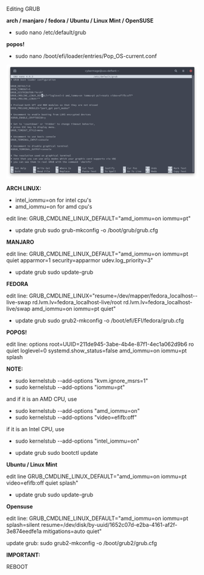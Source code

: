 Editing GRUB



**arch / manjaro / fedora / Ubuntu / Linux Mint / OpenSUSE**

- sudo nano /etc/default/grub 

**popos!**

- sudo nano /boot/efi/loader/entries/Pop_OS-current.conf  


![image](uploads/a827fb07cae2163c98f8fb132b262d78/image.png)



**ARCH LINUX:**

- intel_iommu=on for intel cpu's
- amd_iommu=on for amd cpu's



edit line:
GRUB_CMDLINE_LINUX_DEFAULT="amd_iommu=on iommu=pt"

- update grub
sudo grub-mkconfig -o /boot/grub/grub.cfg

**MANJARO**

edit line:
GRUB_CMDLINE_LINUX_DEFAULT="amd_iommu=on iommu=pt quiet apparmor=1 security=apparmor udev.log_priority=3"

- update grub
sudo update-grub

**FEDORA**

edit line:
GRUB_CMDLINE_LINUX="resume=/dev/mapper/fedora_localhost--live-swap rd.lvm.lv=fedora_localhost-live/root rd.lvm.lv=fedora_localhost-live/swap amd_iommu=on iommu=pt quiet"

- update grub
sudo grub2-mkconfig -o /boot/efi/EFI/fedora/grub.cfg

**POPOS!**

edit line:
options root=UUID=211de945-3abe-4b4e-87f1-4ec1a062d9b6 ro quiet loglevel=0 systemd.show_status=false amd_iommu=on iommu=pt splash

**NOTE:**

- sudo kernelstub --add-options "kvm.ignore_msrs=1"
- sudo kernelstub --add-options "iommu=pt"
 
and if it is an AMD CPU, use 

- sudo kernelstub --add-options "amd_iommu=on"
- sudo kernelstub --add-options "video=efifb:off"

if it is an Intel CPU, use 

- sudo kernelstub --add-options "intel_iommu=on"


- update grub
sudo bootctl update

**Ubuntu / Linux Mint**

edit line
GRUB_CMDLINE_LINUX_DEFAULT="amd_iommu=on iommu=pt video=efifb:off quiet splash"

- update grub
sudo update-grub

**Opensuse**

edit line:
GRUB_CMDLINE_LINUX_DEFAULT="amd_iommu=on iommu=pt splash=silent resume=/dev/disk/by-uuid/1652c07d-e2ba-4161-af2f-3e874eedfe1a mitigations=auto quiet"

update grub:
sudo grub2-mkconfig -o /boot/grub2/grub.cfg


**IMPORTANT:**

REBOOT













